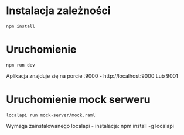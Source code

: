 # Instalacja zależności #

    npm install

# Uruchomienie #

    npm run dev

Aplikacja znajduje się na porcie :9000 - http://localhost:9000
Lub 9001

# Uruchomienie mock serweru #

    localapi run mock-server/mock.raml

Wymaga zainstalowanego localapi - instalacja:
npm install -g localapi

